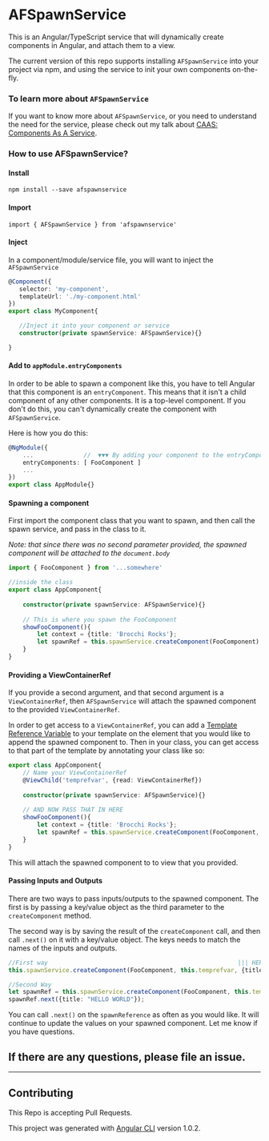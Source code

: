 # AFSpawnService
This is an Angular/TypeScript service that will dynamically create components in Angular, 
and attach them to a view.

The current version of this repo supports installing `AFSpawnService` into your project
 via npm, and using the service to init your own components on-the-fly.
  
### To learn more about `AFSpawnService`
If you want to know more about `AFSpawnService`, or you need to understand the need
for the service, please check out my talk about [CAAS: Components As A Service](https://youtu.be/-Hy-i4q8Vtg).
 
 
### How to use AFSpawnService?
#### Install
 `npm install --save afspawnservice`
 
#### Import
 `import { AFSpawnService } from 'afspawnservice'`
 
#### Inject
 In a component/module/service file, you will want to inject the `AFSpawnService`
 ```typescript
@Component({
    selector: 'my-component',
    templateUrl: './my-component.html'
})
export class MyComponent{

    //Inject it into your component or service    
    constructor(private spawnService: AFSpawnService){}

}
```

#### Add to `appModule.entryComponents`
In order to be able to spawn a component like this, you have to tell Angular that this component is an 
`entryComponent`. This means that it isn't a child component of any other components. It is a top-level
component. If you don't do this, you can't dynamically create the component with `AFSpawnService`.  

Here is how you do this:
```typescript
@NgModule({
    ...              //  ▼▼▼ By adding your component to the entryComponents, it is now ready to be spawned dynamically 
    entryComponents: [ FooComponent ]
    ...
})
export class AppModule{}
```

#### Spawning a component
 First import the component class that you want to spawn, and then call the spawn service, and pass in the class to it. 
 
 _Note: that since there was no second parameter provided, the spawned component will be attached to the `document.body`_

```typescript
import { FooComponent } from '...somewhere'

//inside the class
export class AppComponent{
  
    constructor(private spawnService: AFSpawnService){}
    
    // This is where you spawn the FooComponent
    showFooComponent(){
        let context = {title: 'Brocchi Rocks'};
        let spawnRef = this.spawnService.createComponent(FooComponent);
    }
}
```

#### Providing a ViewContainerRef
If you provide a second argument, and that second argument is a `ViewContainerRef`, then `AFSpawnService` will attach
the spawned component to the provided `ViewContainerRef`.
  
In order to get access to a `ViewContainerRef`, you can add a [Template Reference Variable](https://angular.io/guide/template-syntax#template-reference-variables--var-)
to your template on the element that you would like to append the spawned component to. Then in your class, you can get 
access to that part of the template by annotating your class like so:

```typescript
export class AppComponent{  
    // Name your ViewContainerRef
    @ViewChild('temprefvar', {read: ViewContainerRef})
  
    constructor(private spawnService: AFSpawnService){}
    
    // AND NOW PASS THAT IN HERE
    showFooComponent(){
        let context = {title: 'Brocchi Rocks'};
        let spawnRef = this.spawnService.createComponent(FooComponent, this.temprefvar);
    }
}
```
This will attach the spawned component to to view that you provided. 

#### Passing Inputs and Outputs
There are two ways to pass inputs/outputs to the spawned component. The first is by passing a key/value object as the third
parameter to the `createComponent` method. 

The second way is by saving the result of the `createComponent` call, and then call `.next()` on it with a key/value object.
The keys needs to match the names of the inputs and outputs. 

```typescript
//First way                                                     ||| HERE |||                                           
this.spawnService.createComponent(FooComponent, this.temprefvar, {title: "HELLO WORLD"})

//Second Way
let spawnRef = this.spawnService.createComponent(FooComponent, this.temprefvar);
spawnRef.next({title: "HELLO WORLD"});
```
You can call `.next()` on the `spawnReference` as often as you would like. It will continue to update the values on your spawned component. 
Let me know if you have questions.

## If there are any questions, please file an issue. 

---

## Contributing

This Repo is accepting Pull Requests. 

This project was generated with [Angular CLI](https://github.com/angular/angular-cli) version 1.0.2.